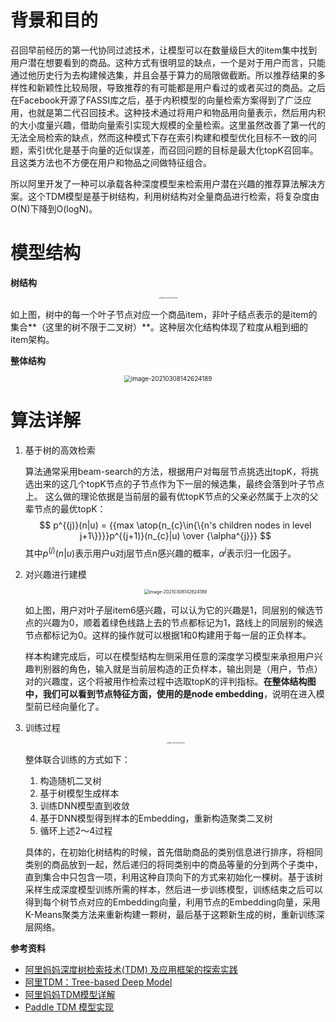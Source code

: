 # 背景和目的

召回早前经历的第一代协同过滤技术，让模型可以在数量级巨大的item集中找到用户潜在想要看到的商品。这种方式有很明显的缺点，一个是对于用户而言，只能通过他历史行为去构建候选集，并且会基于算力的局限做截断。所以推荐结果的多样性和新颖性比较局限，导致推荐的有可能都是用户看过的或者买过的商品。之后在Facebook开源了FASSI库之后，基于内积模型的向量检索方案得到了广泛应用，也就是第二代召回技术。这种技术通过将用户和物品用向量表示，然后用内积的大小度量兴趣，借助向量索引实现大规模的全量检索。这里虽然改善了第一代的无法全局检索的缺点，然而这种模式下存在索引构建和模型优化目标不一致的问题，索引优化是基于向量的近似误差，而召回问题的目标是最大化topK召回率。且这类方法也不方便在用户和物品之间做特征组合。

所以阿里开发了一种可以承载各种深度模型来检索用户潜在兴趣的推荐算法解决方案。这个TDM模型是基于树结构，利用树结构对全量商品进行检索，将复杂度由O(N)下降到O(logN)。

# 模型结构

**树结构**

<div align=center> 
<img src="http://ryluo.oss-cn-chengdu.aliyuncs.com/图片image-20220420213149324.png" alt="image-20210308142624189" style="zoom: 15%;" /> 
</div>

如上图，树中的每一个叶子节点对应一个商品item，非叶子结点表示的是item的集合**（这里的树不限于二叉树）**。这种层次化结构体现了粒度从粗到细的item架构。

**整体结构**

<div align=center> 
<img src="http://ryluo.oss-cn-chengdu.aliyuncs.com/图片image-20220420200433442.png" alt="image-20210308142624189" style="zoom: 70%;" /> 
</div>

# 算法详解

1. 基于树的高效检索

    算法通常采用beam-search的方法，根据用户对每层节点挑选出topK，将挑选出来的这几个topK节点的子节点作为下一层的候选集，最终会落到叶子节点上。
    这么做的理论依据是当前层的最有优topK节点的父亲必然属于上次的父辈节点的最优topK：
    $$
    p^{(j)}(n|u) = {{max \atop{n_{c}\in{\{n's children nodes in level j+1\}}}}p^{(j+1)}(n_{c}|u) \over {\alpha^{j}}}
    $$
    其中$p^{(j)}(n|u)$表示用户u对j层节点n感兴趣的概率，$\alpha^{j}$表示归一化因子。

2. 对兴趣进行建模

    <div align=center> 
    <img src="http://ryluo.oss-cn-chengdu.aliyuncs.com/图片image-20220420214040264.png" alt="image-20210308142624189" style="zoom: 50%;" /> 
    </div>

   ​如上图，用户对叶子层item6感兴趣，可以认为它的兴趣是1，同层别的候选节点的兴趣为0，顺着着绿色线路上去的节点都标记为1，路线上的同层别的候选节点都标记为0。这样的操作就可以根据1和0构建用于每一层的正负样本。

   样本构建完成后，可以在模型结构左侧采用任意的深度学习模型来承担用户兴趣判别器的角色，输入就是当前层构造的正负样本，输出则是（用户，节点）对的兴趣度，这个将被用作检索过程中选取topK的评判指标。**在整体结构图中，我们可以看到节点特征方面，使用的是node embedding**，说明在进入模型前已经向量化了。

3. 训练过程

    <div align=center> 
    <img src="http://ryluo.oss-cn-chengdu.aliyuncs.com/图片image-20220420220831318.png" alt="image-20210308142624189" style="zoom: 15%;" /> 
    </div>

   整体联合训练的方式如下：

   1. 构造随机二叉树
   2. 基于树模型生成样本
   3. 训练DNN模型直到收敛
   4. 基于DNN模型得到样本的Embedding，重新构造聚类二叉树
   5. 循环上述2～4过程

   ​具体的，在初始化树结构的时候，首先借助商品的类别信息进行排序，将相同类别的商品放到一起，然后递归的将同类别中的商品等量的分到两个子类中，直到集合中只包含一项，利用这种自顶向下的方式来初始化一棵树。基于该树采样生成深度模型训练所需的样本，然后进一步训练模型，训练结束之后可以得到每个树节点对应的Embedding向量，利用节点的Embedding向量，采用K-Means聚类方法来重新构建一颗树，最后基于这颗新生成的树，重新训练深层网络。

**参考资料**

- [阿里妈妈深度树检索技术(TDM) 及应用框架的探索实践](https://mp.weixin.qq.com/s/sw16_sUsyYuzpqqy39RsdQ)
- [阿里TDM：Tree-based Deep Model](https://zhuanlan.zhihu.com/p/78941783)
- [阿里妈妈TDM模型详解](https://zhuanlan.zhihu.com/p/93201318)
- [Paddle TDM 模型实现](https://github.com/PaddlePaddle/PaddleRec/blob/master/models/treebased/README.md)
